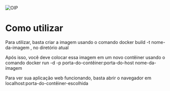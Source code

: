 
![OIP](https://github.com/Gagema/dockerproject/assets/115170179/0ee2cb7e-e1e7-442d-85e0-737934269899) <h1>Como utilizar</h1>
<p>Para utilizar, basta criar a imagem usando o comando docker build -t nome-da-imagem , no diretório atual</p>
<p>Após isso, você deve colocar essa imagem em um novo contêiner usando o comando docker run -d -p porta-do-contêiner:porta-do-host nome-da-imagem</p>
<p>Para ver sua aplicação web funcionando, basta abrir o navegador em localhost:porta-do-contêiner-escolhida</p>
